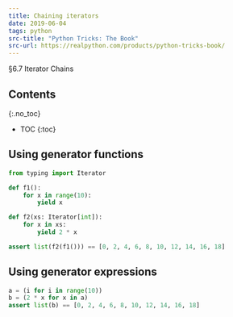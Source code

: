 ```yaml
---
title: Chaining iterators
date: 2019-06-04
tags: python
src-title: "Python Tricks: The Book"
src-url: https://realpython.com/products/python-tricks-book/
---
```


§6.7 Iterator Chains

## Contents
{:.no_toc}

* TOC
{:toc}

## Using generator functions

```py
from typing import Iterator

def f1():
    for x in range(10):
        yield x

def f2(xs: Iterator[int]):
    for x in xs:
        yield 2 * x

assert list(f2(f1())) == [0, 2, 4, 6, 8, 10, 12, 14, 16, 18]
```

## Using generator expressions

```py
a = (i for i in range(10))
b = (2 * x for x in a)
assert list(b) == [0, 2, 4, 6, 8, 10, 12, 14, 16, 18]
```
